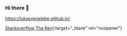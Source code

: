 ### Hi there 👋

https://lukasverwiebe.github.io/

[Stackoverflow The Key](https://stackoverflow.blog/2021/03/31/the-key-copy-paste/){:target="_blank" rel="noopener"}
